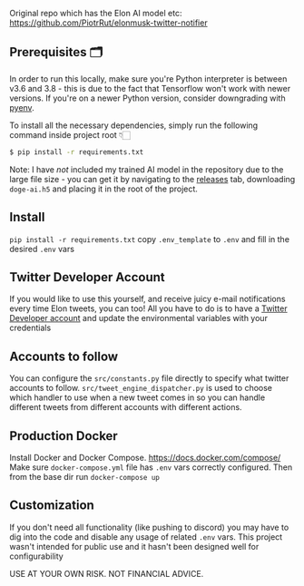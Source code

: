 Original repo which has the Elon AI model etc: https://github.com/PiotrRut/elonmusk-twitter-notifier

## Prerequisites 🗂

In order to run this locally, make sure you're Python interpreter is between v3.6 and 3.8 - 
this is due to the fact that Tensorflow won't work with newer versions. If you're on a newer
Python version, consider downgrading with [pyenv](https://github.com/pyenv/pyenv).

To install all the necessary dependencies, simply run the following command inside project root 👇🏻

```bash
$ pip install -r requirements.txt
```

Note:
I have *not* included my trained AI model in the repository due to the large file size - 
you can get it by navigating to the [releases](https://github.com/PiotrRut/elonmusk-twitter-notifier/releases) tab, downloading `doge-ai.h5` and placing it in the root
of the project.

## Install ##

`pip install -r requirements.txt`
copy `.env_template` to `.env` and fill in the desired `.env` vars

## Twitter Developer Account

If you would like to use this yourself, and receive juicy e-mail notifications every time
Elon tweets, you can too! All you have to do is to have a [Twitter Developer account](https://developer.twitter.com/en) and update the environmental variables with your credentials

## Accounts to follow

You can configure the `src/constants.py` file directly to specify what twitter accounts to follow. `src/tweet_engine_dispatcher.py` is used to choose which handler to use when a new tweet comes in so you can handle different tweets from different accounts with different actions.

## Production Docker ##

Install Docker and Docker Compose. https://docs.docker.com/compose/
Make sure `docker-compose.yml` file has `.env` vars correctly configured.
Then from the base dir run `docker-compose up`

## Customization ##

If you don't need all functionality (like pushing to discord) you may have to dig into the code and disable any usage of related `.env` vars. This project wasn't intended for public use and it hasn't been designed well for configurability 


USE AT YOUR OWN RISK. NOT FINANCIAL ADVICE.
